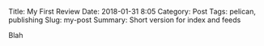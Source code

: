 Title: My First Review
Date: 2018-01-31 8:05
Category: Post
Tags: pelican, publishing
Slug: my-post
Summary: Short version for index and feeds

Blah